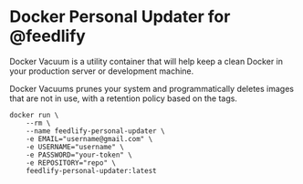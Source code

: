 Docker Personal Updater for @feedlify
=====================================

Docker Vacuum is a utility container that will help keep a clean Docker in your
production server or development machine.

Docker Vacuums prunes your system and programmatically deletes images that are not
in use, with a retention policy based on the tags.

    docker run \
		--rm \
		--name feedlify-personal-updater \
		-e EMAIL="username@gmail.com" \
		-e USERNAME="username" \
		-e PASSWORD="your-token" \
		-e REPOSITORY="repo" \
		feedlify-personal-updater:latest

